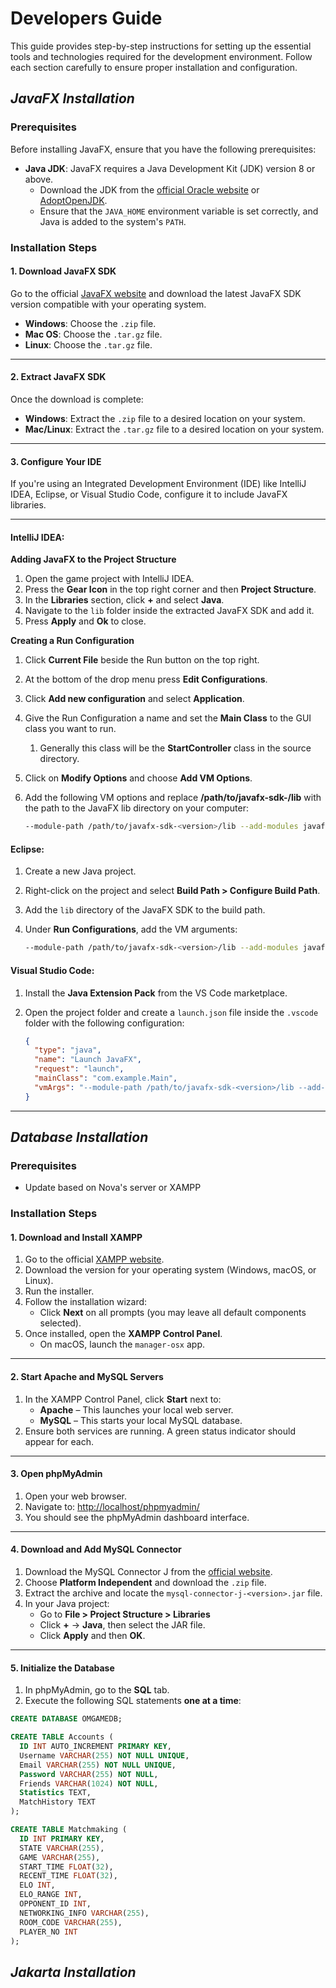 # Developers Guide
This guide provides step-by-step instructions for setting up the essential tools and technologies required for the development environment. Follow each section carefully to ensure proper installation and configuration.

## _**JavaFX Installation**_

### Prerequisites

Before installing JavaFX, ensure that you have the following prerequisites:

- **Java JDK**: JavaFX requires a Java Development Kit (JDK) version 8 or above.
    - Download the JDK from the [official Oracle website](https://www.oracle.com/java/technologies/javase-downloads.html) or [AdoptOpenJDK](https://adoptopenjdk.net/).
    - Ensure that the `JAVA_HOME` environment variable is set correctly, and Java is added to the system's `PATH`.

### Installation Steps

#### 1. Download JavaFX SDK

Go to the official [JavaFX website](https://openjfx.io/) and download the latest JavaFX SDK version compatible with your operating system.

- **Windows**: Choose the `.zip` file.
- **Mac OS**: Choose the `.tar.gz` file.
- **Linux**: Choose the `.tar.gz` file.
---

#### 2. Extract JavaFX SDK

Once the download is complete:

- **Windows**: Extract the `.zip` file to a desired location on your system.
- **Mac/Linux**: Extract the `.tar.gz` file to a desired location on your system.

---

#### 3. Configure Your IDE

If you're using an Integrated Development Environment (IDE) like IntelliJ IDEA, Eclipse, or Visual Studio Code, configure it to include JavaFX libraries.

---

#### IntelliJ IDEA:

**Adding JavaFX to the Project Structure**
1. Open the game project with IntelliJ IDEA.
2. Press the **Gear Icon** in the top right corner and then **Project Structure**.
3. In the **Libraries** section, click **+** and select **Java**.
4. Navigate to the `lib` folder inside the extracted JavaFX SDK and add it.
5. Press **Apply** and **Ok** to close.

**Creating a Run Configuration**
1. Click **Current File** beside the Run button on the top right.
2. At the bottom of the drop menu press **Edit Configurations**.
3. Click **Add new configuration** and select **Application**.
4. Give the Run Configuration a name and set the **Main Class** to the GUI class you want to run.
    1. Generally this class will be the **StartController** class in the source directory.
5. Click on **Modify Options** and choose **Add VM Options**.
6. Add the following VM options and replace **/path/to/javafx-sdk-<version>/lib** with the path to the JavaFX lib directory on your computer:

    ```bash
    --module-path /path/to/javafx-sdk-<version>/lib --add-modules javafx.controls,javafx.fxml
    ```

#### Eclipse:
1. Create a new Java project.
2. Right-click on the project and select **Build Path > Configure Build Path**.
3. Add the `lib` directory of the JavaFX SDK to the build path.
4. Under **Run Configurations**, add the VM arguments:

    ```bash
    --module-path /path/to/javafx-sdk-<version>/lib --add-modules javafx.controls,javafx.fxml
    ```

#### Visual Studio Code:
1. Install the **Java Extension Pack** from the VS Code marketplace.
2. Open the project folder and create a `launch.json` file inside the `.vscode` folder with the following configuration:

    ```json
    {
      "type": "java",
      "name": "Launch JavaFX",
      "request": "launch",
      "mainClass": "com.example.Main",
      "vmArgs": "--module-path /path/to/javafx-sdk-<version>/lib --add-modules javafx.controls,javafx.fxml"
    }
    ```

---

## _Database Installation_

### Prerequisites
- Update based on Nova's server or XAMPP

### Installation Steps

#### 1. Download and Install XAMPP

1. Go to the official [XAMPP website](https://www.apachefriends.org/download.html).
2. Download the version for your operating system (Windows, macOS, or Linux).
3. Run the installer.
4. Follow the installation wizard:
    - Click **Next** on all prompts (you may leave all default components selected).
5. Once installed, open the **XAMPP Control Panel**.
    - On macOS, launch the `manager-osx` app.

---

#### 2. Start Apache and MySQL Servers

1. In the XAMPP Control Panel, click **Start** next to:
    - **Apache** – This launches your local web server.
    - **MySQL** – This starts your local MySQL database.
2. Ensure both services are running. A green status indicator should appear for each.

---

#### 3. Open phpMyAdmin

1. Open your web browser.
2. Navigate to: [http://localhost/phpmyadmin/](http://localhost/phpmyadmin/)
3. You should see the phpMyAdmin dashboard interface.

---

#### 4. Download and Add MySQL Connector

1. Download the MySQL Connector J from the [official website](https://dev.mysql.com/downloads/connector/j/).
2. Choose **Platform Independent** and download the `.zip` file.
3. Extract the archive and locate the `mysql-connector-j-<version>.jar` file.
4. In your Java project:
    - Go to **File > Project Structure > Libraries**
    - Click **+** → **Java**, then select the JAR file.
    - Click **Apply** and then **OK**.

---

#### 5. Initialize the Database

1. In phpMyAdmin, go to the **SQL** tab.
2. Execute the following SQL statements **one at a time**:

```sql
CREATE DATABASE OMGAMEDB;

CREATE TABLE Accounts (
  ID INT AUTO_INCREMENT PRIMARY KEY,
  Username VARCHAR(255) NOT NULL UNIQUE,
  Email VARCHAR(255) NOT NULL UNIQUE,
  Password VARCHAR(255) NOT NULL,
  Friends VARCHAR(1024) NOT NULL,
  Statistics TEXT,
  MatchHistory TEXT
);

CREATE TABLE Matchmaking (
  ID INT PRIMARY KEY,
  STATE VARCHAR(255),
  GAME VARCHAR(255),
  START_TIME FLOAT(32),
  RECENT_TIME FLOAT(32),
  ELO INT,
  ELO_RANGE INT,
  OPPONENT_ID INT,
  NETWORKING_INFO VARCHAR(255),
  ROOM_CODE VARCHAR(255),
  PLAYER_NO INT
);
```

## _Jakarta Installation_
